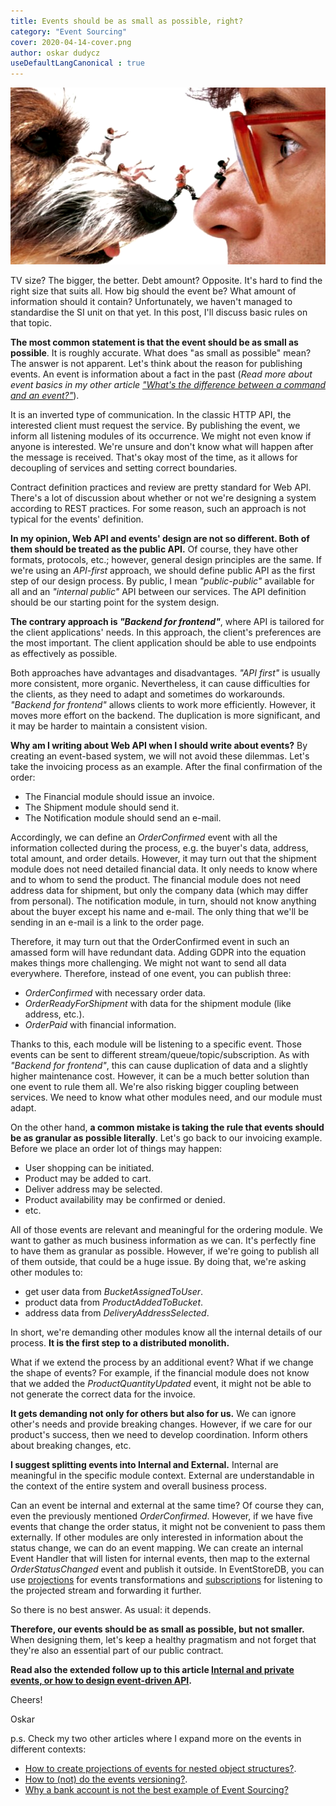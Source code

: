```yaml
---
title: Events should be as small as possible, right?
category: "Event Sourcing"
cover: 2020-04-14-cover.png
author: oskar dudycz
useDefaultLangCanonical : true
---
```


![cover](2020-04-14-cover.png)

TV size? The bigger, the better. Debt amount? Opposite. It's hard to find the right size that suits all. How big should the event be? What amount of information should it contain? Unfortunately, we haven't managed to standardise the SI unit on that yet. In this post, I'll discuss basic rules on that topic.

**The most common statement is that the event should be as small as possible**. It is roughly accurate. What does "as small as possible" mean? The answer is not apparent. Let's think about the reason for publishing events. An event is information about a fact in the past (*Read more about event basics in my other article ["What's the difference between a command and an event?"](https://event-driven.io/pl/whats_the_difference_between_event_and_command/)*).

It is an inverted type of communication. In the classic HTTP API, the interested client must request the service. By publishing the event, we inform all listening modules of its occurrence. We might not even know if anyone is interested. We're unsure and don't know what will happen after the message is received. That's okay most of the time, as it allows for decoupling of services and setting correct boundaries.

Contract definition practices and review are pretty standard for Web API. There's a lot of discussion about whether or not we're designing a system according to REST practices. For some reason, such an approach is not typical for the events' definition. 

**In my opinion, Web API and events' design are not so different. Both of them should be treated as the public API.** Of course, they have other formats, protocols, etc.; however, general design principles are the same. If we're using an _API-first_ approach, we should define public API as the first step of our design process. By public, I mean _"public-public"_ available for all and an _"internal public"_ API between our services. The API definition should be our starting point for the system design.

**The contrary approach is _"Backend for frontend"_**, where API is tailored for the client applications' needs. In this approach, the client's preferences are the most important. The client application should be able to use endpoints as effectively as possible. 

Both approaches have advantages and disadvantages. _"API first"_ is usually more consistent, more organic. Nevertheless, it can cause difficulties for the clients, as they need to adapt and sometimes do workarounds. _"Backend for frontend"_ allows clients to work more efficiently. However, it moves more effort on the backend. The duplication is more significant, and it may be harder to maintain a consistent vision. 

**Why am I writing about Web API when I should write about events?** By creating an event-based system, we will not avoid these dilemmas. Let's take the invoicing process as an example. After the final confirmation of the order:
- The Financial module should issue an invoice.
- The Shipment module should send it. 
- The Notification module should send an e-mail. 

Accordingly, we can define an _OrderConfirmed_ event with all the information collected during the process, e.g. the buyer's data, address, total amount, and order details. However, it may turn out that the shipment module does not need detailed financial data. It only needs to know where and to whom to send the product. The financial module does not need address data for shipment, but only the company data (which may differ from personal). The notification module, in turn, should not know anything about the buyer except his name and e-mail. The only thing that we'll be sending in an e-mail is a link to the order page. 

Therefore, it may turn out that the OrderConfirmed event in such an amassed form will have redundant data. Adding GDPR into the equation makes things more challenging. We might not want to send all data everywhere. Therefore, instead of one event, you can publish three: 
- _OrderConfirmed_ with necessary order data.
- _OrderReadyForShipment_ with data for the shipment module (like address, etc.). 
- _OrderPaid_ with financial information. 

Thanks to this, each module will be listening to a specific event. Those events can be sent to different stream/queue/topic/subscription. As with _"Backend for frontend"_, this can cause duplication of data and a slightly higher maintenance cost. However, it can be a much better solution than one event to rule them all. We're also risking bigger coupling between services. We need to know what other modules need, and our module must adapt.

On the other hand, **a common mistake is taking the rule that events should be as granular as possible literally**. Let's go back to our invoicing example. Before we place an order lot of things may happen:
- User shopping can be initiated.
- Product may be added to cart. 
- Deliver address may be selected.
- Product availability may be confirmed or denied. 
- etc.

All of those events are relevant and meaningful for the ordering module. We want to gather as much business information as we can. It's perfectly fine to have them as granular as possible. However, if we're going to publish all of them outside, that could be a huge issue. By doing that, we're asking other modules to:
- get user data from _BucketAssignedToUser_.
- product data from _ProductAddedToBucket_.
- address data from _DeliveryAddressSelected_.

In short, we're demanding other modules know all the internal details of our process. **It is the first step to a distributed monolith.**

What if we extend the process by an additional event? What if we change the shape of events? For example, if the financial module does not know that we added the _ProductQuantityUpdated_ event, it might not be able to not generate the correct data for the invoice. 

**It gets demanding not only for others but also for us.** We can ignore other's needs and provide breaking changes. However, if we care for our product's success, then we need to develop coordination. Inform others about breaking changes, etc.  

**I suggest splitting events into Internal and External.** Internal are meaningful in the specific module context. External are understandable in the context of the entire system and overall business process. 

Can an event be internal and external at the same time? Of course they can, even the previously mentioned _OrderConfirmed_. However, if we have five events that change the order status, it might not be convenient to pass them externally. If other modules are only interested in information about the status change, we can do an event mapping. We can create an internal Event Handler that will listen for internal events, then map to the external _OrderStatusChanged_ event and publish it outside. In EventStoreDB, you can use [projections](https://developers.eventstore.com/server/v21.2/docs/projections/#introduction-to-projections) for events transformations and [subscriptions](https://developers.eventstore.com/clients/grpc/subscribing-to-streams/#subscription-basics) for listening to the projected stream and forwarding it further.

So there is no best answer. As usual: it depends.

**Therefore, our events should be as small as possible, but not smaller.** When designing them, let's keep a healthy pragmatism and not forget that they're also an essential part of our public contract.

**Read also the extended follow up to this article [Internal and private events, or how to design event-driven API](/pl/internal_external_events).**

Cheers!

Oskar

p.s. Check my two other articles where I expand more on the events in different contexts:
- [How to create projections of events for nested object structures?](https://event-driven.io/pl/how_to_create_projections_of_events_for_nested_object_structures/).
- [How to (not) do the events versioning?](https://event-driven.io/pl/how_to_do_event_versioning/).
- [Why a bank account is not the best example of Event Sourcing?](https://event-driven.io/pl/bank_account_event_sourcing/)